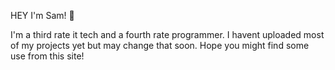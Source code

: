 HEY I'm Sam! 👋 

I'm a third rate it tech and a fourth rate programmer.
I havent uploaded most of my projects yet but may change that soon.
Hope you might find some use from this site!
<!---
Samoletti/Samoletti is a ✨ special ✨ repository because its `README.md` (this file) appears on your GitHub profile.
You can click the Preview link to take a look at your changes.
--->

